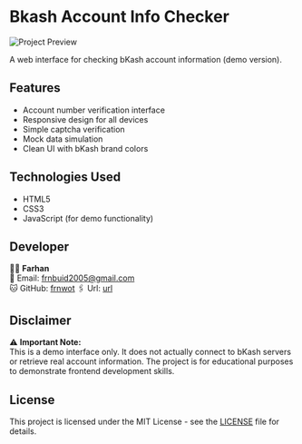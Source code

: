 # Bkash Account Info Checker

![Project Preview](https://i.imgur.com/JK9yZ8X.png)

A web interface for checking bKash account information (demo version).

## Features

- Account number verification interface
- Responsive design for all devices
- Simple captcha verification
- Mock data simulation
- Clean UI with bKash brand colors

## Technologies Used

- HTML5
- CSS3
- JavaScript (for demo functionality)

## Developer

👨‍💻 **Farhan**  
📧 Email: [frnbuid2005@gmail.com](mailto:frnbuid2005@gmail.com)  
🐱 GitHub: [frnwot](https://github.com/frnwot)
🖇️ Url: [url](https://frnwot.github.io/Bkash-info/)

## Disclaimer

⚠️ **Important Note:**  
This is a demo interface only. It does not actually connect to bKash servers or retrieve real account information. The project is for educational purposes to demonstrate frontend development skills.

## License

This project is licensed under the MIT License - see the [LICENSE](LICENSE) file for details.
